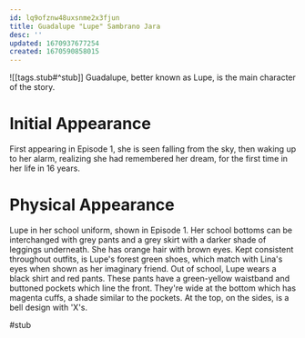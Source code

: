 ```yaml
---
id: lq9ofznw48uxsnme2x3fjun
title: Guadalupe "Lupe" Sambrano Jara
desc: ''
updated: 1670937677254
created: 1670590858015
---
```

![[tags.stub#^stub]]
Guadalupe, better known as Lupe, is the main character of the story.

# Initial Appearance
First appearing in Episode 1, she is seen falling from the sky, then waking up to her alarm, realizing she had remembered her dream, for the first time in her life in 16 years.

# Physical Appearance
Lupe in her school uniform, shown in Episode 1. Her school bottoms can be interchanged with grey pants and a grey skirt with a darker shade of leggings underneath. She has orange hair with brown eyes. Kept consistent throughout outfits, is Lupe's forest green shoes, which match with Lina's eyes when shown as her imaginary friend. Out of school, Lupe wears a black shirt and red pants. These pants have a green-yellow waistband and buttoned pockets which line the front. They're wide at the bottom which has magenta cuffs, a shade similar to the pockets. At the top, on the sides, is a bell design with 'X's.

#stub